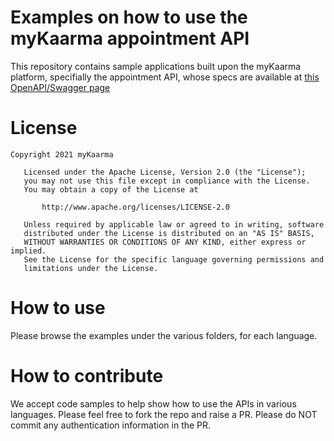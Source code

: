 # Examples on how to use the myKaarma appointment API
This repository contains sample applications built upon the myKaarma platform, specifially the appointment API, whose specs are available at [this OpenAPI/Swagger page](https://api.mykaarma.com/appointment/v2/index.html)

# License
```
Copyright 2021 myKaarma

   Licensed under the Apache License, Version 2.0 (the "License");
   you may not use this file except in compliance with the License.
   You may obtain a copy of the License at

       http://www.apache.org/licenses/LICENSE-2.0

   Unless required by applicable law or agreed to in writing, software
   distributed under the License is distributed on an "AS IS" BASIS,
   WITHOUT WARRANTIES OR CONDITIONS OF ANY KIND, either express or implied.
   See the License for the specific language governing permissions and
   limitations under the License.
```

# How to use
Please browse the examples under the various folders, for each language.

# How to contribute
We accept code samples to help show how to use the APIs in various languages. Please feel free to fork the repo and raise a PR. Please do NOT commit any authentication information in the PR.
